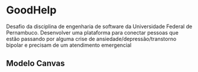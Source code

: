 # GoodHelp

Desafio da disciplina de engenharia de software da Universidade Federal de Pernambuco.
Desenvolver uma plataforma para conectar pessoas que estão passando por alguma crise de ansiedade/depressão/transtorno bipolar e precisam de um atendimento emergencial

## Modelo Canvas
